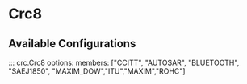 # Crc8

## Available Configurations

::: crc.Crc8
    options:
        members: ["CCITT", "AUTOSAR", "BLUETOOTH", "SAEJ1850", "MAXIM_DOW","ITU","MAXIM","ROHC"]
